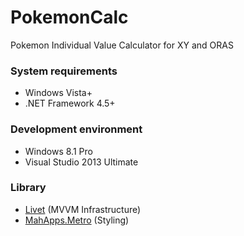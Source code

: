 PokemonCalc
===========

Pokemon Individual Value Calculator for XY and ORAS

### System requirements
* Windows Vista+
* .NET Framework 4.5+

### Development environment
* Windows 8.1 Pro
* Visual Studio 2013 Ultimate

### Library
* [Livet](http://ugaya40.net/livet) (MVVM Infrastructure)
* [MahApps.Metro](http://mahapps.com/) (Styling)
